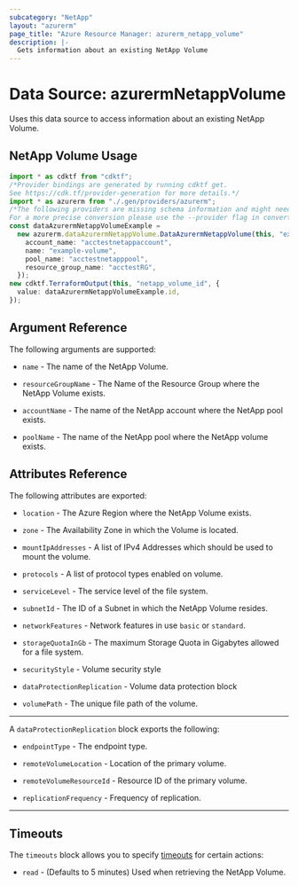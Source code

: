 ```yaml
---
subcategory: "NetApp"
layout: "azurerm"
page_title: "Azure Resource Manager: azurerm_netapp_volume"
description: |-
  Gets information about an existing NetApp Volume
---
```


# Data Source: azurermNetappVolume

Uses this data source to access information about an existing NetApp Volume.

## NetApp Volume Usage

```typescript
import * as cdktf from "cdktf";
/*Provider bindings are generated by running cdktf get.
See https://cdk.tf/provider-generation for more details.*/
import * as azurerm from "./.gen/providers/azurerm";
/*The following providers are missing schema information and might need manual adjustments to synthesize correctly: azurerm.
For a more precise conversion please use the --provider flag in convert.*/
const dataAzurermNetappVolumeExample =
  new azurerm.dataAzurermNetappVolume.DataAzurermNetappVolume(this, "example", {
    account_name: "acctestnetappaccount",
    name: "example-volume",
    pool_name: "acctestnetapppool",
    resource_group_name: "acctestRG",
  });
new cdktf.TerraformOutput(this, "netapp_volume_id", {
  value: dataAzurermNetappVolumeExample.id,
});

```

## Argument Reference

The following arguments are supported:

*   `name` - The name of the NetApp Volume.

*   `resourceGroupName` - The Name of the Resource Group where the NetApp Volume exists.

*   `accountName` - The name of the NetApp account where the NetApp pool exists.

*   `poolName` - The name of the NetApp pool where the NetApp volume exists.

## Attributes Reference

The following attributes are exported:

*   `location` - The Azure Region where the NetApp Volume exists.

*   `zone` - The Availability Zone in which the Volume is located.

*   `mountIpAddresses` - A list of IPv4 Addresses which should be used to mount the volume.

*   `protocols` - A list of protocol types enabled on volume.

*   `serviceLevel` - The service level of the file system.

*   `subnetId` - The ID of a Subnet in which the NetApp Volume resides.

*   `networkFeatures` - Network features in use `basic` or `standard`.

*   `storageQuotaInGb` - The maximum Storage Quota in Gigabytes allowed for a file system.

*   `securityStyle` - Volume security style

*   `dataProtectionReplication` - Volume data protection block

*   `volumePath` - The unique file path of the volume.

***

A `dataProtectionReplication` block exports the following:

*   `endpointType` - The endpoint type.

*   `remoteVolumeLocation` - Location of the primary volume.

*   `remoteVolumeResourceId` - Resource ID of the primary volume.

*   `replicationFrequency` - Frequency of replication.

***

## Timeouts

The `timeouts` block allows you to specify [timeouts](https://www.terraform.io/language/resources/syntax#operation-timeouts) for certain actions:

* `read` - (Defaults to 5 minutes) Used when retrieving the NetApp Volume.
